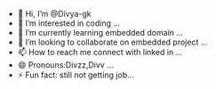 - 👋 Hi, I’m @Divya-gk
- 👀 I’m interested in coding ...
- 🌱 I’m currently learning embedded domain ...
- 💞️ I’m looking to collaborate on embedded project ...
- 📫 How to reach me connect with linked in ...
- 😄 Pronouns:Divzz,Divv ...
- ⚡ Fun fact: still not getting job...

<!---
Divya-gk/Divya-gk is a ✨ special ✨ repository because its `README.md` (this file) appears on your GitHub profile.
You can click the Preview link to take a look at your changes.
--->
